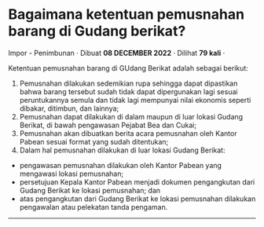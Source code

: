 Bagaimana ketentuan pemusnahan barang di Gudang berikat?
========================================================

Impor - Penimbunan · Dibuat **08 DECEMBER 2022** · Dilihat **79 kali** ·

Ketentuan pemusnahan barang di GUdang Berikat adalah sebagai berikut:

1.  Pemusnahan dilakukan sedemikian rupa sehingga dapat dipastikan bahwa barang tersebut sudah tidak dapat dipergunakan lagi sesuai peruntukannya semula dan tidak lagi mempunyai nilai ekonomis seperti dibakar, ditimbun, dan lainnya;
2.  Pemusnahan dapat dilakukan di dalam maupun di luar lokasi Gudang Berikat, di bawah pengawasan Pejabat Bea dan Cukai;
3.  Pemusnahan akan dibuatkan berita acara pemusnahan oleh Kantor Pabean sesuai format yang sudah ditentukan;
4.  Dalam hal pemusnahan dilakukan di luar lokasi Gudang Berikat:

*   pengawasan pemusnahan dilakukan oleh Kantor Pabean yang mengawasi lokasi pemusnahan;
*   persetujuan Kepala Kantor Pabean menjadi dokumen pengangkutan dari Gudang Berikat ke lokasi pemusnahan; dan
*   atas pengangkutan dari Gudang Berikat ke lokasi pemusnahan dilakukan pengawalan atau pelekatan tanda pengaman.

  
  
  

* * *